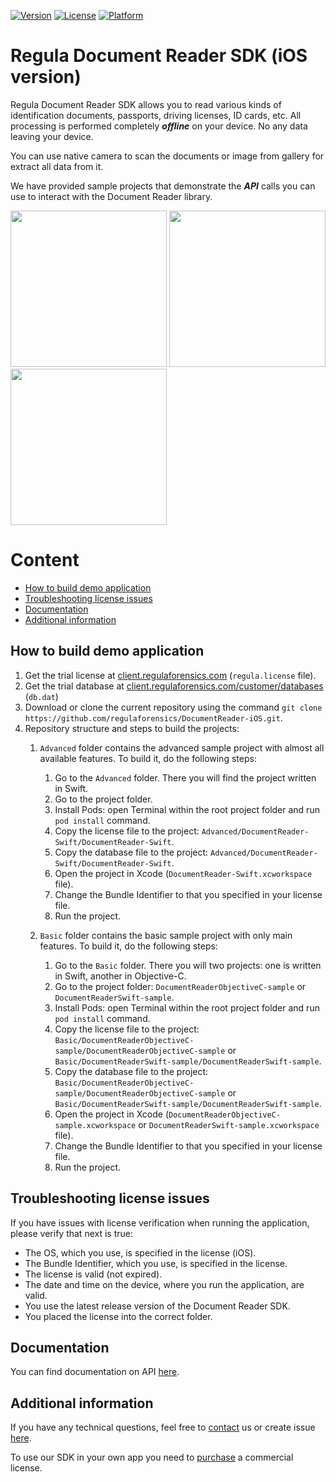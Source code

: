 [![Version](https://img.shields.io/cocoapods/v/DocumentReader.svg?style=flat)](http://cocoapods.org/pods/DocumentReader)
[![License](https://img.shields.io/cocoapods/l/DocumentReader.svg?style=flat)](http://cocoapods.org/pods/DocumentReader)
[![Platform](https://img.shields.io/cocoapods/p/DocumentReader.svg?style=flat)](http://cocoapods.org/pods/DocumentReader)

# Regula Document Reader SDK (iOS version)
Regula Document Reader SDK allows you to read various kinds of identification documents, passports, driving licenses, ID cards, etc. All processing is performed completely ***offline*** on your device. No any data leaving your device.

You can use native camera to scan the documents or image from gallery for extract all data from it.

We have provided sample projects that demonstrate the ***API*** calls you can use to interact with the Document Reader library.

<img src="https://img.regulaforensics.com/Screenshots/SDK-5.0/iPhone_XS_Max_1.jpg" width="250"> <img src="https://img.regulaforensics.com/Screenshots/SDK-5.0/iPhone_XS_Max_2.jpg" width="250"> <img src="https://img.regulaforensics.com/Screenshots/SDK-5.0/iPhone_XS_Max_3.jpg" width="250">

# Content
* [How to build demo application](#how-to-build-demo-application)
* [Troubleshooting license issues](#troubleshooting-license-issues)
* [Documentation](#documentation)
* [Additional information](#additional-information)

## How to build demo application
1. Get the trial license at [client.regulaforensics.com](https://client.regulaforensics.com/) (`regula.license` file).
1. Get the trial database at [client.regulaforensics.com/customer/databases](https://client.regulaforensics.com/customer/databases) (`db.dat`)
1. Download or clone the current repository using the command `git clone https://github.com/regulaforensics/DocumentReader-iOS.git`.
1. Repository structure and steps to build the projects:
    1. `Advanced` folder contains the advanced sample project with almost all available features. To build it, do the following steps:
        1. Go to the `Advanced` folder. There you will find the project written in Swift.
        1. Go to the project folder.
        1. Install Pods: open Terminal within the root project folder and run `pod install` command.
        1. Copy the license file to the project: `Advanced/DocumentReader-Swift/DocumentReader-Swift`.
        1. Copy the database file to the project: `Advanced/DocumentReader-Swift/DocumentReader-Swift`.
        1. Open the project in Xcode (`DocumentReader-Swift.xcworkspace` file).
        1. Change the Bundle Identifier to that you specified in your license file.
        1. Run the project.
    
    1. `Basic` folder contains the basic sample project with only main features. To build it, do the following steps:
        1. Go to the `Basic` folder. There you will two projects: one is written in Swift, another in Objective-C.
        1. Go to the project folder: `DocumentReaderObjectiveC-sample` or `DocumentReaderSwift-sample`.
        1. Install Pods: open Terminal within the root project folder and run `pod install` command.
        1. Copy the license file to the project: `Basic/DocumentReaderObjectiveC-sample/DocumentReaderObjectiveC-sample` or `Basic/DocumentReaderSwift-sample/DocumentReaderSwift-sample`.
        1. Copy the database file to the project: `Basic/DocumentReaderObjectiveC-sample/DocumentReaderObjectiveC-sample` or `Basic/DocumentReaderSwift-sample/DocumentReaderSwift-sample`.
        1. Open the project in Xcode (`DocumentReaderObjectiveC-sample.xcworkspace` or `DocumentReaderSwift-sample.xcworkspace` file).
        1. Change the Bundle Identifier to that you specified in your license file.
        1. Run the project.

## Troubleshooting license issues
If you have issues with license verification when running the application, please verify that next is true:
* The OS, which you use, is specified in the license (iOS).
* The Bundle Identifier, which you use, is specified in the license.
* The license is valid (not expired).
* The date and time on the device, where you run the application, are valid.
* You use the latest release version of the Document Reader SDK.
* You placed the license into the correct folder.

## Documentation
You can find documentation on API [here](https://docs.regulaforensics.com/ios).

## Additional information
If you have any technical questions, feel free to [contact](mailto:ios.support@regulaforensics.com) us or create issue [here](https://github.com/regulaforensics/DocumentReader-iOS/issues).

To use our SDK in your own app you need to [purchase](https://pipedrivewebforms.com/form/394a3706041290a04fbd0d18e7d7810f1841159) a commercial license.
